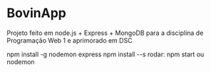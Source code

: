 # BovinApp
Projeto feito em node.js + Express + MongoDB para a disciplina de Programação Web 1 e aprimorado em DSC

npm install -g nodemon express
npm install --s
rodar: npm start ou nodemon
